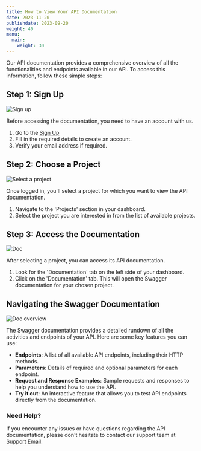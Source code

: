 ```yaml
---
title: How to View Your API Documentation
date: 2023-11-20
publishdate: 2023-09-20
weight: 40
menu:
  main:
    weight: 30
---
```


Our API documentation provides a comprehensive overview of all the functionalities and endpoints available in our API. To access this information, follow these simple steps:

## Step 1: Sign Up
![Sign up](../sign-up.png)

Before accessing the documentation, you need to have an account with us.
1. Go to the [Sign Up](https://app.apitoolkit.io/)
2. Fill in the required details to create an account.
3. Verify your email address if required.

## Step 2: Choose a Project
![Select a project](../create-project2.png)

Once logged in, you'll select a project for which you want to view the API documentation.
1. Navigate to the 'Projects' section in your dashboard.
2. Select the project you are interested in from the list of available projects.

## Step 3: Access the Documentation
![Doc](../doc1.png)

After selecting a project, you can access its API documentation.
1. Look for the 'Documentation' tab on the left side of your dashboard.
2. Click on the 'Documentation' tab. This will open the Swagger documentation for your chosen project.

## Navigating the Swagger Documentation
![Doc overview](../doc2.png)

The Swagger documentation provides a detailed rundown of all the activities and endpoints of your API. Here are some key features you can use:
- **Endpoints**: A list of all available API endpoints, including their HTTP methods.
- **Parameters**: Details of required and optional parameters for each endpoint.
- **Request and Response Examples**: Sample requests and responses to help you understand how to use the API.
- **Try it out**: An interactive feature that allows you to test API endpoints directly from the documentation.

### Need Help?
If you encounter any issues or have questions regarding the API documentation, please don't hesitate to contact our support team at [Support Email](hello@apitoolkit.io).
